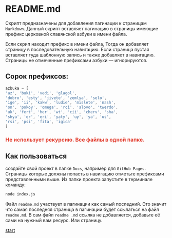 # README.md

 Cкрипт предназначены для добавления пагинации к страницам `Markdown`. 
 Данный скрипт вставляет пагинацию в страницы имеющие префикс церковной славянской азбуки в имени файла.

Если скрип находит префикс в имени файла, Тогда он добавляет страницу в последовательную навигацию. Если страница пустая вставляет туда шаблонную запись и также добавляет в навигацию. Страницы не отмеченные префиксами азбуки — игнорируются.

## Сорок префиксов:

```js
azbuka = [
'az', 'buki', 'vedi', 'glagol', 
'dobro', 'esty', 'jivete', 'zemlya', 'selo', 
'ige', 'ii', 'kakw', 'ludie', 'mislete', 'nash', 
'on', 'pokoy', 'omega', 'rci', 'slovo', 'twerdo', 
'uk', 'fert', 'her', 'wt', 'cii', 'cherv', 'sha', 
'shya', 'er', 'eri', 'yaty', 'uy', 'ya', 'us', 
'rsi', 'psi', 'fita', 'igica'
]

```

### <span style="color: #e34234;">Не использует рекурсию. Все файлы  в одной папке.

## Как пользоваться

создайте свой проект в папке `Docs`, например для `GitHub Pages`. Страницы которые должны попасть в навигацию отметьте префиксами представленными выше. Из папки проекта запустите в терминале команду:
 
 ```zsh
node index.js
 ```

  Файл `readme.md`  участвует в пагинации как самый последний. Это значит что самая последняя страница в пагинации будет ссылаться на файл `readme.md`. В сам файл `readme .md` ссылка не добавляется, добавьте её сами на нужный вам ресурс. Или страницу.


[start](az-1)